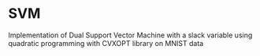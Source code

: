 # SVM
Implementation of Dual Support Vector Machine with a slack variable using quadratic programming with CVXOPT library on MNIST data
